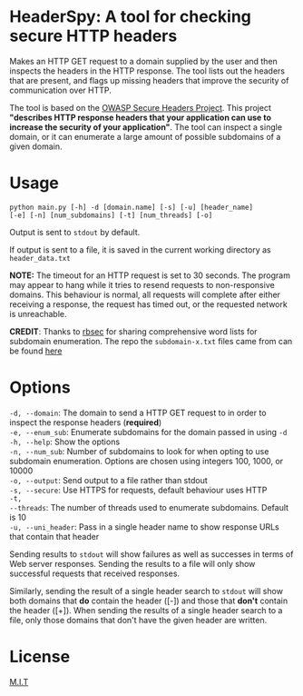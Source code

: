 # HeaderSpy: A tool for checking secure HTTP headers

Makes an HTTP GET request to a domain supplied by the user and then inspects the headers in the HTTP response. The tool 
lists out the headers that are present, and flags up missing headers that improve the security of communication over HTTP.

The tool is based on the <a href="https://owasp.org/www-project-secure-headers/">OWASP Secure Headers Project</a>. This
project **"describes HTTP response headers that your application can use to increase the security of your application"**.
The tool can inspect a single domain, or it can enumerate a large amount of possible subdomains of a given domain.

# Usage

<code>python main.py [-h] -d [domain.name] [-s] [-u] [header_name] [-e] [-n] [num_subdomains] [-t] [num_threads] [-o]</code>

Output is sent to <code>stdout</code> by default.

If output is sent to a file, it is saved in the current working directory as <code>header_data.txt</code>

**NOTE:** The timeout for an HTTP request is set to 30 seconds. The program may appear to hang while it tries to 
resend requests to non-responsive domains. This behaviour is normal, all requests will complete after either receiving 
a response, the request has timed out, or the requested network is unreachable. 

**CREDIT**: Thanks to <a href="https://github.com/rbsec/" target="_blank" rel="noopener noreferrer">rbsec</a> for 
sharing comprehensive word lists for subdomain enumeration. The repo the <code>subdomain-x.txt</code> files came 
from can be found <a href="https://github.com/rbsec/dnscan" target="_blank" rel="noopener noreferrer">here</a>

# Options

<code>-d, --domain</code>: The domain to send a HTTP GET request to in order to inspect the response headers (**required**)
</br>
<code>-e, --enum_sub</code>: Enumerate subdomains for the domain passed in using <code>-d</code> 
</br>
<code>-h, --help</code>: Show the options
</br>
<code>-n, --num_sub</code>: Number of subdomains to look for when opting to use subdomain enumeration. Options are 
chosen using integers 100, 1000, or 10000
</br>
<code>-o, --output</code>: Send output to a file rather than stdout
</br>
<code>-s, --secure</code>: Use HTTPS for requests, default behaviour uses HTTP 
</br>
<code>-t, --threads</code>: The number of threads used to enumerate subdomains. Default is 10
</br>
<code>-u, --uni_header</code>: Pass in a single header name to show response URLs that contain that header
</br>

Sending results to <code>stdout</code> will show failures as well as successes in terms of Web server responses.
Sending the results to a file will only show successful requests that received responses.

Similarly, sending the result of a single header search to <code>stdout</code> will show both domains that **do** 
contain the header ([-]) and those that **don't** contain the header ([+]). When sending the results of a single 
header search to a file, only those domains that don't have the given header are written.

# License

<a href="https://github.com/sedexdev/header_spy/blob/main/LICENSE">M.I.T</a>
